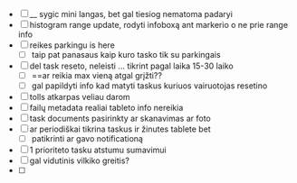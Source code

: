 
- [ ] __  sygic mini langas, bet gal tiesiog nematoma padaryi
- [ ] histogram range update, rodyti infoboxą ant markerio o ne prie range info
- [ ] reikes parkingu is here
	- [ ] taip pat panasaus kaip kuro tasko tik su parkingais
- [ ] del task reseto, neleisti ... tikrint pagal laika 15-30 laiko
	- [ ] ==ar reikia max vieną atgal grįžti??
	- [ ] gal papildyti info kad matyti taskus kuriuos vairuotojas resetino
- [ ] tolls atkarpas veliau darom
- [ ] failų metadata realiai tableto info nereikia
- [ ] task documents pasirinkty ar skanavimas ar foto
- [ ] ar periodiškai tikrina taskus ir žinutes tablete bet 
	- [ ] patikrinti ar gavo notificationą
- [ ] 1 prioriteto tasku atstumu sumavimui
- [ ] gal vidutinis vilkiko greitis?
- [ ] 
	